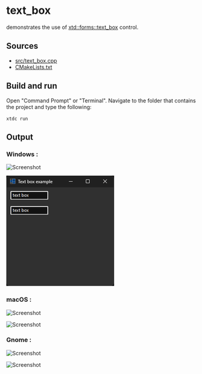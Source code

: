 # text_box

demonstrates the use of [xtd::forms::text_box](https://gammasoft71.github.io/xtd/reference_guides/latest/classxtd_1_1forms_1_1text__box.html) control.

## Sources

* [src/text_box.cpp](src/text_box.cpp)
* [CMakeLists.txt](CMakeLists.txt)

## Build and run

Open "Command Prompt" or "Terminal". Navigate to the folder that contains the project and type the following:

```shell
xtdc run
```

## Output

### Windows :

![Screenshot](../../../../docs/pictures/examples/text_box_w.png)

![Screenshot](../../../../docs/pictures/examples/text_box_wd.png)

### macOS :

![Screenshot](../../../../docs/pictures/examples/text_box_m.png)

![Screenshot](../../../../docs/pictures/examples/text_box_md.png)

### Gnome :

![Screenshot](../../../../docs/pictures/examples/text_box_g.png)

![Screenshot](../../../../docs/pictures/examples/text_box_gd.png)

